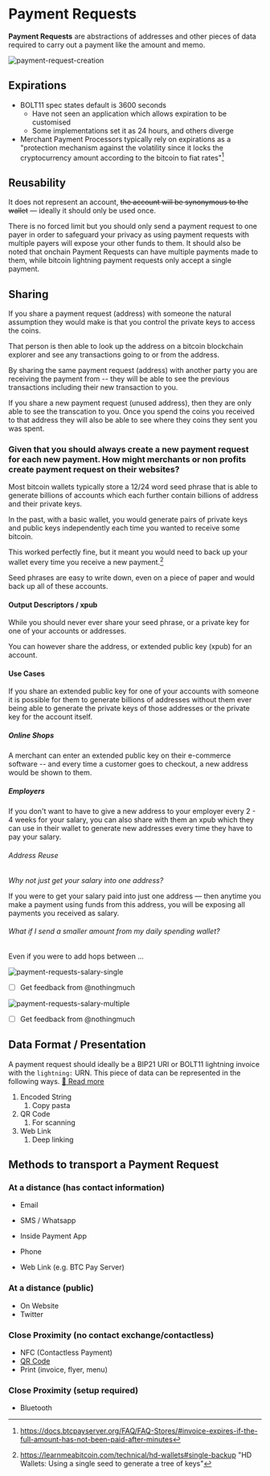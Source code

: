 # Payment Requests

**Payment Requests** are abstractions of addresses and other pieces of data required to carry out a payment like the amount and memo.

![payment-request-creation](assets/img/payment-request-creation.svg)

## Expirations

- BOLT11 spec states default is 3600 seconds 
  - Have not seen an application which allows expiration to be customised
  - Some implementations set it as 24 hours, and others diverge
- Merchant Payment Processors typically rely on expirations as a "protection mechanism against the volatility since it locks the cryptocurrency amount according to the bitcoin to fiat rates"[^4]

## Reusability

It does not represent an account, ~~the account will be synonymous to the wallet~~ — ideally it should only be used once.

There is no forced limit but you should only send a payment request to one payer in order to safeguard your privacy as using payment requests with multiple payers will expose your other funds to them. It should also be noted that onchain Payment Requests can have multiple payments made to them, while bitcoin lightning payment requests only accept a single payment.

## Sharing

If you share a payment request (address) with someone the natural assumption they would make is that you control the private keys to access the coins.

That person is then able to look up the address on a bitcoin blockchain explorer and see any transactions going to or from the address.

By sharing the same payment request (address) with another party you are receiving the payment from -- they will  be able to see the previous transactions including their new transaction to you.

If you share a new payment request (unused address), then they are only able to see the transcation to you. Once you spend the coins you received to that address they will also be able to see where they coins they sent you was spent.

### Given that you should always create a new payment request for each new payment. How might merchants or non profits create payment request on their websites? 

Most bitcoin wallets typically store a 12/24 word seed phrase that is able to generate billions of accounts which each further contain billions of address and their private keys.

In the past, with a basic wallet, you would generate pairs of private keys and public keys independently each time you wanted to receive some bitcoin.

This worked perfectly fine, but it meant you would need to back up your wallet every time you receive a new payment.[^1]

Seed phrases are easy to write down, even on a piece of paper and would back up all of these accounts.

#### Output Descriptors / xpub
While you should never ever share your seed phrase, or a private key for one of your accounts or addresses.

You can however share the address, or extended public key (xpub) for an account.

#### Use Cases
If you share an extended public key for one of your accounts with someone it is possible for them to generate billions of addresses without them ever being able to generate the private keys of those addresses or the private key for the account itself.

##### Online Shops
A merchant can enter an extended public key on their e-commerce software -- and every time a customer goes to checkout, a new address would be shown to them.

##### Employers
If you don't want to have to give a new address to your employer every 2 - 4 weeks for your salary, you can also share with them an xpub which they can use in their wallet to generate new addresses every time they have to pay your salary.

###### Address Reuse

*Why not just get your salary into one address?*

If you were to get your salary paid into just one address — then anytime you make a payment using funds from this address, you will be exposing all payments you received as salary.

###### What if I send a smaller amount from my daily spending wallet?

Even if you were to add hops between ... 

![payment-requests-salary-single](assets/img/payment-requests-salary-single.svg)

- [ ] Get feedback from @nothingmuch

![payment-requests-salary-multiple](assets/img/payment-requests-salary-multiple.svg)

- [ ] Get feedback from @nothingmuch

## Data Format / Presentation

A payment request should ideally be a BIP21 URI or BOLT11 lightning invoice with the `lightning:` URN. This piece of data can be represented in the following ways. [🔗 Read more](./qr-codes.md#uri-schemes)

1. Encoded String
   1. Copy pasta
2. QR Code
   1. For scanning
3. Web Link
   1. Deep linking

## Methods to transport a Payment Request

### At a distance (has contact information)

- Email
- SMS / Whatsapp
- Inside Payment App
- Phone

- Web Link (e.g. BTC Pay Server)

### At a distance (public)

- On Website
- Twitter

### Close Proximity (no contact exchange/contactless)

- NFC (Contactless Payment)
- [QR Code](./qr-codes.md)
- Print (invoice, flyer, menu)

### Close Proximity (setup required)

- Bluetooth

[^1]: https://learnmeabitcoin.com/technical/hd-wallets#single-backup "HD Wallets: Using a single seed to generate a tree of keys"
[^2]: https://learnmeabitcoin.com/technical/extended-keys "Extended Keys: Private keys and public keys that you can derive children from"
[^3]: https://blog.btcpayserver.org/payment-requests/
[^4]: https://docs.btcpayserver.org/FAQ/FAQ-Stores/#invoice-expires-if-the-full-amount-has-not-been-paid-after-minutes